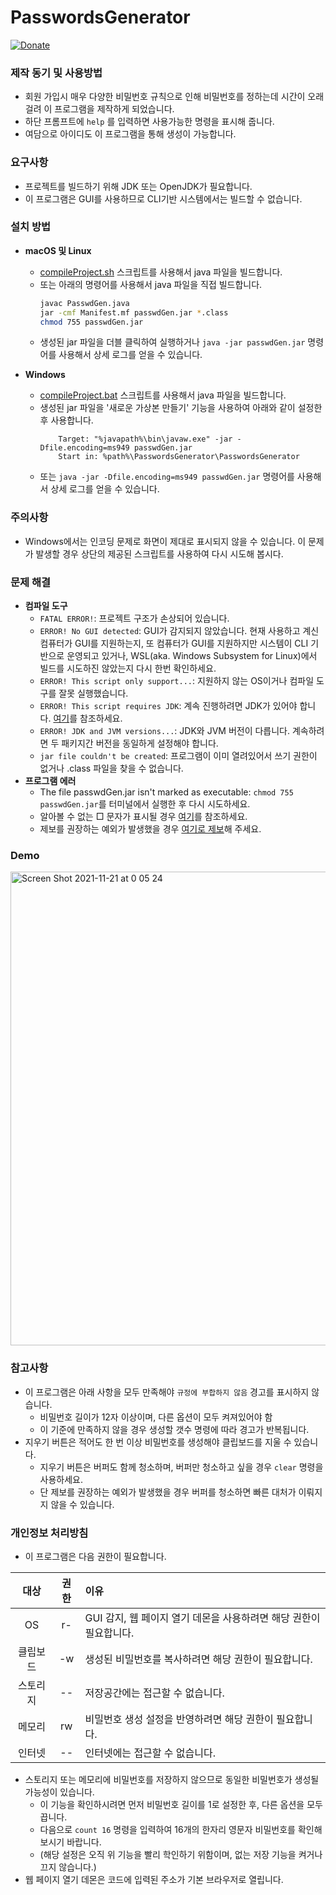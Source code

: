 # PasswordsGenerator
[![Donate](https://img.shields.io/badge/Donate-PayPal-green.svg)](https://paypal.me/hmDonate)
### 제작 동기 및 사용방법
- 회원 가입시 매우 다양한 비밀번호 규칙으로 인해 비밀번호를 정하는데 시간이 오래걸려 이 프로그램을 제작하게 되었습니다.
- 하단 프롬프트에 `help` 를 입력하면 사용가능한 명령을 표시해 줍니다.
- 여담으로 아이디도 이 프로그램을 통해 생성이 가능합니다.

### 요구사항
- 프로젝트를 빌드하기 위해 JDK 또는 OpenJDK가 필요합니다.
- 이 프로그램은 GUI를 사용하므로 CLI기반 시스템에서는 빌드할 수 없습니다.

### 설치 방법
- **macOS 및 Linux**
  - [compileProject.sh](https://github.com/HyeongminKim/PasswordsGenerator/blob/master/compileProject.sh) 스크립트를 사용해서 java 파일을 빌드합니다.
  - 또는 아래의 명령어를 사용해서 java 파일을 직접 빌드합니다.
    ``` bash
    javac PasswdGen.java
    jar -cmf Manifest.mf passwdGen.jar *.class
    chmod 755 passwdGen.jar
    ```
  - 생성된 jar 파일을 더블 클릭하여 실행하거나 `java -jar passwdGen.jar` 명령어를 사용해서 상세 로그를 얻을 수 있습니다.

- **Windows**
  - [compileProject.bat](https://github.com/HyeongminKim/PasswordsGenerator/blob/master/compileProject.bat) 스크립트를 사용해서 java 파일을 빌드합니다.
  - 생성된 jar 파일을 '새로운 가상본 만들기' 기능을 사용하여 아래와 같이 설정한 후 사용합니다.
    ```
        Target: "%javapath%\bin\javaw.exe" -jar -Dfile.encoding=ms949 passwdGen.jar
        Start in: %path%\PasswordsGenerator\PasswordsGenerator
    ```
  - 또는 `java -jar -Dfile.encoding=ms949 passwdGen.jar` 명령어를 사용해서 상세 로그를 얻을 수 있습니다.

### 주의사항
- Windows에서는 인코딩 문제로 화면이 제대로 표시되지 않을 수 있습니다. 이 문제가 발생할 경우 상단의 제공된 스크립트를 사용하여 다시 시도해 봅시다.

### 문제 해결
- **컴파일 도구**
  - `FATAL ERROR!`: 프로젝트 구조가 손상되어 있습니다.
  - `ERROR! No GUI detected`: GUI가 감지되지 않았습니다. 현재 사용하고 계신 컴퓨터가 GUI를 지원하는지, 또 컴퓨터가 GUI를 지원하지만 시스템이 CLI 기반으로 운영되고 있거나, WSL(aka. Windows Subsystem for Linux)에서 빌드를 시도하진 않았는지 다시 한번 확인하세요.
  - `ERROR! This script only support...`: 지원하지 않는 OS이거나 컴파일 도구를 잘못 실행했습니다.
  - `ERROR! This script requires JDK`: 계속 진행하려면 JDK가 있어야 합니다. [여기](https://github.com/HyeongminKim/PasswordsGenerator#%EC%9A%94%EA%B5%AC%EC%82%AC%ED%95%AD)를 참조하세요.
  - `ERROR! JDK and JVM versions...`: JDK와 JVM 버전이 다릅니다. 계속하려면 두 패키지간 버전을 동일하게 설정해야 합니다.
  - `jar file couldn't be created`: 프로그램이 이미 열려있어서 쓰기 권한이 없거나 .class 파일을 찾을 수 없습니다.
- **프로그램 에러**
  - The file passwdGen.jar isn't marked as executable: `chmod 755 passwdGen.jar`를 터미널에서 실행한 후 다시 시도하세요.
  - 알아볼 수 없는 □ 문자가 표시될 경우 [여기](https://github.com/HyeongminKim/PasswordsGenerator#%EC%A3%BC%EC%9D%98%EC%82%AC%ED%95%AD)를 참조하세요.
  - 제보를 권장하는 예외가 발생했을 경우 [여기로 제보](https://github.com/HyeongminKim/PasswordsGenerator/issues)해 주세요.

### Demo
<img width="758" alt="Screen Shot 2021-11-21 at 0 05 24" src="https://user-images.githubusercontent.com/25660580/142732280-c83b466b-8764-4a0d-bde9-ffd300e81dee.png">

### 참고사항
- 이 프로그램은 아래 사항을 모두 만족해야 `규정에 부합하지 않음` 경고를 표시하지 않습니다.
  - 비밀번호 길이가 12자 이상이며, 다른 옵션이 모두 켜져있어야 함
  - 이 기준에 만족하지 않을 경우 생성할 갯수 명령에 따라 경고가 반복됩니다.
- 지우기 버튼은 적어도 한 번 이상 비밀번호를 생성해야 클립보드를 지울 수 있습니다.
  - 지우기 버튼은 버퍼도 함께 청소하며, 버퍼만 청소하고 싶을 경우 `clear` 명령을 사용하세요.
  - 단 제보를 권장하는 예외가 발생했을 경우 버퍼를 청소하면 빠른 대처가 이뤄지지 않을 수 있습니다.

### 개인정보 처리방침
- 이 프로그램은 다음 권한이 필요합니다.

|대상|권한|이유|
|:--:|:-------:|:--|
|OS|r-|GUI 감지, 웹 페이지 열기 데몬을 사용하려면 해당 권한이 필요합니다.|
|클립보드|-w|생성된 비밀번호를 복사하려면 해당 권한이 필요합니다.|
|스토리지|--|저장공간에는 접근할 수 없습니다.|
|메모리|rw|비밀번호 생성 설정을 반영하려면 해당 권한이 필요합니다.|
|인터넷|--|인터넷에는 접근할 수 없습니다.|

  - 스토리지 또는 메모리에 비밀번호를 저장하지 않으므로 동일한 비밀번호가 생성될 가능성이 있습니다.
    - 이 기능을 확인하시려면 먼저 비밀번호 길이를 1로 설정한 후, 다른 옵션을 모두 끕니다.
    - 다음으로 `count 16` 명령을 입력하여 16개의 한자리 영문자 비밀번호를 확인해 보시기 바랍니다.
    - (해당 설정은 오직 위 기능을 빨리 학인하기 위함이며, 없는 저장 기능을 켜거나 끄지 않습니다.)
  - 웹 페이지 열기 데몬은 코드에 입력된 주소가 기본 브라우저로 열립니다.

